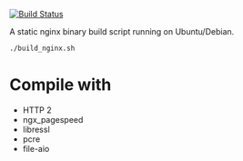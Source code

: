 [![Build Status](https://travis-ci.org/loggerhead/build_nginx.svg?branch=master)](https://travis-ci.org/loggerhead/build_nginx)

A static nginx binary build script running on Ubuntu/Debian.

```bash
./build_nginx.sh
```

# Compile with

* HTTP 2
* ngx_pagespeed
* libressl
* pcre
* file-aio

